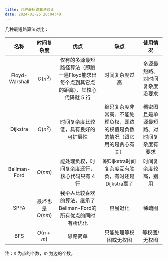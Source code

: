 ```yaml
---
title: 几种最短路算法对比
date: 2024-01-25 20:04:40
---
```


几种最短路算法对比：

<!-- more -->

| 名称 | 时间复杂度 | 优点 | 缺点 | 使用情况 |
| :---: | :---: | :---: | :---: | :---: |
| Floyd-Warshall | $O(n ^ 3)$ | 仅有的多源最短路径算法（即跑一遍Floyd能求出每个点到其它点的距离）、其核心代码就 5 行 | 时间复杂度过高 | 多源最短路、对时间复杂度没要求 |
| Dijkstra | $O(n ^ 2)$ | 时间复杂度比较低，具有良好的可扩展性 | 编码复杂度非常高、不能处理负权，即边的权值是负数的情况（跟它用的是贪心有关） | 稠密图且是单源最短路、对时间复杂度有要求 |
| Bellman-Ford | $O(nm)$ | 能处理负权，时间复杂度还行，核心代码只有 4 行 | 跟Dijkstra时间复杂度互有胜负，有时还是 Dijkstra赢了 | 时间复杂度较高，别用 |
| SPFA | 最坏也是 $O(nm)$ | ~~我个人~~比较喜欢的算法，继承了Bellman-Ford的所有优点的同时有所优化 | 容易退化 | 稀疏图 |
| BFS | $O(n + m)$ | 思路简单 | 只能处理等权图或无权图 | 等权图/无权图 |

注：$n$ 为点的个数，$m$ 为边的个数。

